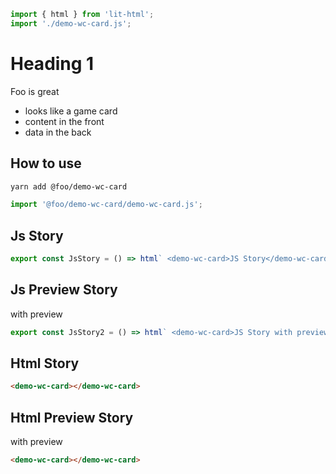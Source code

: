```js script
import { html } from 'lit-html';
import './demo-wc-card.js';
```

# Heading 1

Foo is great

- looks like a game card
- content in the front
- data in the back

## How to use

```bash
yarn add @foo/demo-wc-card
```

```js
import '@foo/demo-wc-card/demo-wc-card.js';
```

## Js Story

```js story
export const JsStory = () => html` <demo-wc-card>JS Story</demo-wc-card> `;
```

## Js Preview Story

with preview

```js preview-story
export const JsStory2 = () => html` <demo-wc-card>JS Story with preview</demo-wc-card> `;
```

## Html Story

```html story
<demo-wc-card></demo-wc-card>
```

## Html Preview Story

with preview

```html preview-story
<demo-wc-card></demo-wc-card>
```

